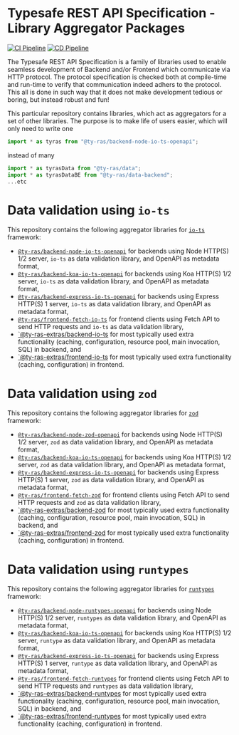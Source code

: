 # Typesafe REST API Specification - Library Aggregator Packages

[![CI Pipeline](https://github.com/ty-ras/packaging/actions/workflows/ci.yml/badge.svg)](https://github.com/ty-ras/packaging/actions/workflows/ci.yml)
[![CD Pipeline](https://github.com/ty-ras/packaging/actions/workflows/cd.yml/badge.svg)](https://github.com/ty-ras/packaging/actions/workflows/cd.yml)

The Typesafe REST API Specification is a family of libraries used to enable seamless development of Backend and/or Frontend which communicate via HTTP protocol.
The protocol specification is checked both at compile-time and run-time to verify that communication indeed adhers to the protocol.
This all is done in such way that it does not make development tedious or boring, but instead robust and fun!

This particular repository contains libraries, which act as aggregators for a set of other libraries.
The purpose is to make life of users easier, which will only need to write one
```ts
import * as tyras from "@ty-ras/backend-node-io-ts-openapi";
```
instead of many
```ts
import * as tyrasData from "@ty-ras/data";
import * as tyrasDataBE from "@ty-ras/data-backend";
...etc
```

# Data validation using `io-ts`
This repository contains the following aggregator libraries for [`io-ts`](https://github.com/gcanti/io-ts) framework:
- [`@ty-ras/backend-node-io-ts-openapi`](./code/backend-node-io-ts-openapi) for backends using Node HTTP(S) 1/2 server, `io-ts` as data validation library, and OpenAPI as metadata format,
- [`@ty-ras/backend-koa-io-ts-openapi`](./code/backend-koa-io-ts-openapi) for backends using Koa HTTP(S) 1/2 server, `io-ts` as data validation library, and OpenAPI as metadata format,
- [`@ty-ras/backend-express-io-ts-openapi`](./code/backend-express-io-ts-openapi) for backends using Express HTTP(S) 1 server, `io-ts` as data validation library, and OpenAPI as metadata format,
- [`@ty-ras/frontend-fetch-io-ts`](./code/frontend-fetch-io-ts) for frontend clients using Fetch API to send HTTP requests and `io-ts` as data validation library,
- [`@ty-ras-extras/backend-io-ts](./code/extras-backend-io-ts) for most typically used extra functionality (caching, configuration, resource pool, main invocation, SQL) in backend, and
- [`@ty-ras-extras/frontend-io-ts](./code/extras-frontend-io-ts) for most typically used extra functionality (caching, configuration) in frontend.

# Data validation using `zod`
This repository contains the following aggregator libraries for [`zod`](https://github.com/colinhacks/zod) framework:
- [`@ty-ras/backend-node-zod-openapi`](./code/backend-node-zod-openapi) for backends using Node HTTP(S) 1/2 server, `zod` as data validation library, and OpenAPI as metadata format,
- [`@ty-ras/backend-koa-io-ts-openapi`](./code/backend-koa-io-ts-openapi) for backends using Koa HTTP(S) 1/2 server, `zod` as data validation library, and OpenAPI as metadata format,
- [`@ty-ras/backend-express-io-ts-openapi`](./code/backend-express-io-ts-openapi) for backends using Express HTTP(S) 1 server, `zod` as data validation library, and OpenAPI as metadata format,
- [`@ty-ras/frontend-fetch-zod`](./code/frontend-fetch-zod) for frontend clients using Fetch API to send HTTP requests and `zod` as data validation library,
- [`@ty-ras-extras/backend-zod](./code/extras-backend-zod) for most typically used extra functionality (caching, configuration, resource pool, main invocation, SQL) in backend, and
- [`@ty-ras-extras/frontend-zod](./code/extras-frontend-zod) for most typically used extra functionality (caching, configuration) in frontend.

# Data validation using `runtypes`
This repository contains the following aggregator libraries for [`runtypes`](https://github.com/pelotom/runtypes) framework:
- [`@ty-ras/backend-node-runtypes-openapi`](./code/backend-node-runtypes-openapi) for backends using Node HTTP(S) 1/2 server, `runtypes` as data validation library, and OpenAPI as metadata format,
- [`@ty-ras/backend-koa-io-ts-openapi`](./code/backend-koa-io-ts-openapi) for backends using Koa HTTP(S) 1/2 server, `runtype` as data validation library, and OpenAPI as metadata format,
- [`@ty-ras/backend-express-io-ts-openapi`](./code/backend-express-io-ts-openapi) for backends using Express HTTP(S) 1 server, `runtype` as data validation library, and OpenAPI as metadata format,
- [`@ty-ras/frontend-fetch-runtypes`](./code/frontend-fetch-runtypes) for frontend clients using Fetch API to send HTTP requests and `runtypes` as data validation library,
- [`@ty-ras-extras/backend-runtypes](./code/extras-backend-runtypes) for most typically used extra functionality (caching, configuration, resource pool, main invocation, SQL) in backend, and
- [`@ty-ras-extras/frontend-runtypes](./code/extras-frontend-zod) for most typically used extra functionality (caching, configuration) in frontend.
